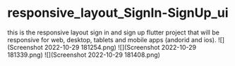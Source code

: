 # responsive_layout_SignIn-SignUp_ui
 this is the responsive layout sign in and sign up flutter project that will be responsive for web, desktop, tablets and mobile apps (andorid and ios).
 ![](Screenshot 2022-10-29 181254.png)
 ![](Screenshot 2022-10-29 181339.png)
 ![](Screenshot 2022-10-29 181408.png)
